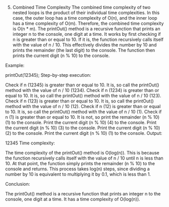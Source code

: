 5. Combined Time Complexity
The combined time complexity of two nested loops is the product of their individual time complexities. In this case, the outer loop has a time complexity of O(n), and the inner loop has a time complexity of O(m). Therefore, the combined time complexity is O(n * m).
The printOut() method is a recursive function that prints an integer n to the console, one digit at a time. It works by first checking if n is greater than or equal to 10. If it is, the function recursively calls itself with the value of n / 10. This effectively divides the number by 10 and prints the remainder (the last digit) to the console. The function then prints the current digit (n % 10) to the console.

Example:

printOut(12345);
Step-by-step execution:

Check if n (12345) is greater than or equal to 10. It is, so call the printOut() method with the value of n / 10 (1234).
Check if n (1234) is greater than or equal to 10. It is, so call the printOut() method with the value of n / 10 (123).
Check if n (123) is greater than or equal to 10. It is, so call the printOut() method with the value of n / 10 (12).
Check if n (12) is greater than or equal to 10. It is, so call the printOut() method with the value of n / 10 (1).
Check if n (1) is greater than or equal to 10. It is not, so print the remainder (n % 10) (1) to the console.
Print the current digit (n % 10) (4) to the console.
Print the current digit (n % 10) (3) to the console.
Print the current digit (n % 10) (2) to the console.
Print the current digit (n % 10) (1) to the console.
Output:

12345
Time complexity:

The time complexity of the printOut() method is O(log(n)). This is because the function recursively calls itself with the value of n / 10 until n is less than 10. At that point, the function simply prints the remainder (n % 10) to the console and returns. This process takes log(n) steps, since dividing a number by 10 is equivalent to multiplying it by 0.1, which is less than 1.

Conclusion:

The printOut() method is a recursive function that prints an integer n to the console, one digit at a time. It has a time complexity of O(log(n)).